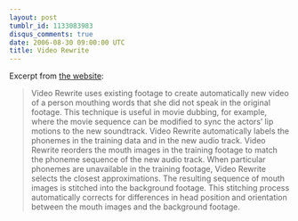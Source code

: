 ```yaml
---
layout: post
tumblr_id: 1133083983
disqus_comments: true
date: 2006-08-30 09:00:00 UTC
title: Video Rewrite
---
```


Excerpt from <a href="http://mrl.nyu.edu/~bregler/videorewrite/">the website</a>:</p>

<blockquote>
Video Rewrite uses existing footage to create automatically new video of a person mouthing words that she did not speak in the original footage. This technique is useful in movie dubbing, for example, where the movie sequence can be modified to sync the actors&#8217; lip motions to the new soundtrack.
Video Rewrite automatically labels the phonemes in the training data and in the new audio track. Video Rewrite reorders the mouth images in the training footage to match the phoneme sequence of the new audio track. When particular phonemes are unavailable in the training footage, Video Rewrite selects the closest approximations. The resulting sequence of mouth images is stitched into the background footage. This stitching process automatically corrects for differences in head position and orientation between the mouth images and the background footage.
</blockquote>


